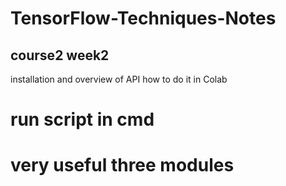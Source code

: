 # TensorFlow-Techniques-Notes
## course2 week2
installation and overview of API 
how to do it in Colab

# run script in cmd

# very useful three modules
